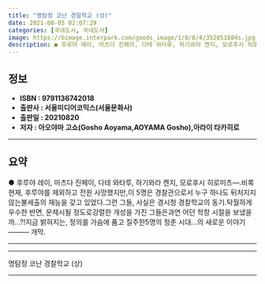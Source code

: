 ```yaml
---
title: "명탐정 코난 경찰학교 (상)"
date: 2021-08-05 02:07:29
categories: [국내도서, 국내도서]
image: https://bimage.interpark.com/goods_image/1/8/8/4/352851884s.jpg
description: ● 후루야 레이, 마츠다 진페이, 다테 와타루, 하기와라 켄지, 모로후시 히로미츠―.비록 현재, 후루야를 제외하고 전원 사망했지만,이 5명은 경찰관으로서 누구 하나도 뒤처지지 않는불세출의 재능을 갖고 있었다.그런 그들, 사실은 경시청 경찰학교의 동기.탁월하게 우수한 반면, 문제시될 정
---
```


## **정보**

- **ISBN : 9791136742018**
- **출판사 : 서울미디어코믹스(서울문화사)**
- **출판일 : 20210820**
- **저자 : 아오야마 고쇼(Gosho Aoyama,AOYAMA Gosho),아라이 타카히로**

------



## **요약**

●  후루야 레이, 마츠다 진페이, 다테 와타루, 하기와라 켄지, 모로후시 히로미츠―.비록 현재, 후루야를 제외하고 전원 사망했지만,이 5명은 경찰관으로서 누구 하나도 뒤처지지 않는불세출의 재능을 갖고 있었다.그런 그들, 사실은 경시청 경찰학교의 동기.탁월하게 우수한 반면, 문제시될 정도로강렬한 개성을 가진 그들은과연 어던 학창 시절을 보냈을까…?!지금 밝혀지는, 정의를 가슴에 품고 질주한5명의 청춘 시대…의 새로운 이야기――― 개막.

------



------


명탐정 코난 경찰학교 (상) 

------


